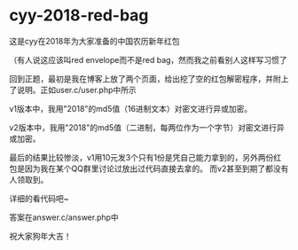 # cyy-2018-red-bag

这是cyy在2018年为大家准备的中国农历新年红包

（有人说这应该叫red envelope而不是red bag，然而我之前看别人这样写习惯了

回到正题，最初是我在博客上放了两个页面，给出挖了空的红包解密程序，并附上了说明。正如user.c/user.php中所示

v1版本中，我用"2018"的md5值（16进制文本）对密文进行异或加密。

v2版本中，我用"2018"的md5值（二进制，每两位作为一个字节）对密文进行异或加密。

最后的结果比较惨淡，v1用10元发3个只有1份是凭自己能力拿到的，另外两份红包是因为我在某个QQ群里讨论过放出过代码直接去拿的。
而v2甚至到期了都没有人领取到。

详细的看代码吧~

答案在answer.c/answer.php中

祝大家狗年大吉！
